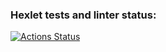 ### Hexlet tests and linter status:
[![Actions Status](https://github.com/AndrewDragunskih/python-project-lvl2/workflows/hexlet-check/badge.svg)](https://github.com/AndrewDragunskih/python-project-lvl2/actions)